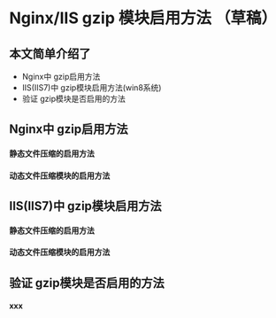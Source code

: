 # Nginx/IIS gzip 模块启用方法 （草稿）

## 本文简单介绍了
- Nginx中 gzip启用方法
- IIS(IIS7)中 gzip模块启用方法(win8系统)
- 验证 gzip模块是否启用的方法

## Nginx中 gzip启用方法
#### 静态文件压缩的启用方法

#### 动态文件压缩模块的启用方法


## IIS(IIS7)中 gzip模块启用方法
#### 静态文件压缩的启用方法
#### 动态文件压缩模块的启用方法

## 验证 gzip模块是否启用的方法
#### xxx
